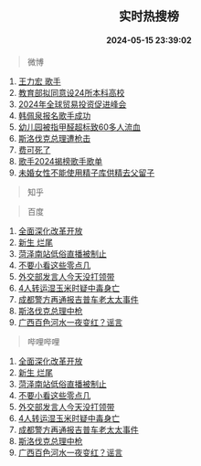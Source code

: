 <div align="center"><h2>实时热搜榜</h2><h4>2024-05-15 23:39:02</h4></div>

> 微博  

1. [王力宏 歌手](https://s.weibo.com/weibo?q=%E7%8E%8B%E5%8A%9B%E5%AE%8F%20%E6%AD%8C%E6%89%8B&t=31&band_rank=1&Refer=top)<br />
2. [教育部拟同意设24所本科高校](https://s.weibo.com/weibo?q=%23%E6%95%99%E8%82%B2%E9%83%A8%E6%8B%9F%E5%90%8C%E6%84%8F%E8%AE%BE24%E6%89%80%E6%9C%AC%E7%A7%91%E9%AB%98%E6%A0%A1%23&t=31&band_rank=2&Refer=top)<br />
3. [2024年全球贸易投资促进峰会](https://s.weibo.com/weibo?q=%232024%E5%B9%B4%E5%85%A8%E7%90%83%E8%B4%B8%E6%98%93%E6%8A%95%E8%B5%84%E4%BF%83%E8%BF%9B%E5%B3%B0%E4%BC%9A%23&t=31&band_rank=3&Refer=top)<br />
4. [韩佩泉报名歌手成功](https://s.weibo.com/weibo?q=%23%E9%9F%A9%E4%BD%A9%E6%B3%89%E6%8A%A5%E5%90%8D%E6%AD%8C%E6%89%8B%E6%88%90%E5%8A%9F%23&t=31&band_rank=4&Refer=top)<br />
5. [幼儿园被指甲醛超标致60多人流血](https://s.weibo.com/weibo?q=%23%E5%B9%BC%E5%84%BF%E5%9B%AD%E8%A2%AB%E6%8C%87%E7%94%B2%E9%86%9B%E8%B6%85%E6%A0%87%E8%87%B460%E5%A4%9A%E4%BA%BA%E6%B5%81%E8%A1%80%23&t=31&band_rank=5&Refer=top)<br />
6. [斯洛伐克总理遭枪击](https://s.weibo.com/weibo?q=%23%E6%96%AF%E6%B4%9B%E4%BC%90%E5%85%8B%E6%80%BB%E7%90%86%E9%81%AD%E6%9E%AA%E5%87%BB%23&t=31&band_rank=6&Refer=top)<br />
7. [费可死了](https://s.weibo.com/weibo?q=%23%E8%B4%B9%E5%8F%AF%E6%AD%BB%E4%BA%86%23&t=31&band_rank=7&Refer=top)<br />
8. [歌手2024揭榜歌手歌单](https://s.weibo.com/weibo?q=%23%E6%AD%8C%E6%89%8B2024%E6%8F%AD%E6%A6%9C%E6%AD%8C%E6%89%8B%E6%AD%8C%E5%8D%95%23&t=31&band_rank=8&Refer=top)<br />
9. [未婚女性不能使用精子库供精去父留子](https://s.weibo.com/weibo?q=%23%E6%9C%AA%E5%A9%9A%E5%A5%B3%E6%80%A7%E4%B8%8D%E8%83%BD%E4%BD%BF%E7%94%A8%E7%B2%BE%E5%AD%90%E5%BA%93%E4%BE%9B%E7%B2%BE%E5%8E%BB%E7%88%B6%E7%95%99%E5%AD%90%23&t=31&band_rank=9&Refer=top)<br />

> 知乎  


> 百度  

1. [全面深化改革开放](https://www.baidu.com/s?wd=%E5%85%A8%E9%9D%A2%E6%B7%B1%E5%8C%96%E6%94%B9%E9%9D%A9%E5%BC%80%E6%94%BE&sa=fyb_news&rsv_dl=fyb_news)<br />
2. [新生 烂尾](https://www.baidu.com/s?wd=%E6%96%B0%E7%94%9F+%E7%83%82%E5%B0%BE&sa=fyb_news&rsv_dl=fyb_news)<br />
3. [菏泽南站低俗直播被制止](https://www.baidu.com/s?wd=%E8%8F%8F%E6%B3%BD%E5%8D%97%E7%AB%99%E4%BD%8E%E4%BF%97%E7%9B%B4%E6%92%AD%E8%A2%AB%E5%88%B6%E6%AD%A2&sa=fyb_news&rsv_dl=fyb_news)<br />
4. [不要小看这些零点几](https://www.baidu.com/s?wd=%E4%B8%8D%E8%A6%81%E5%B0%8F%E7%9C%8B%E8%BF%99%E4%BA%9B%E9%9B%B6%E7%82%B9%E5%87%A0&sa=fyb_news&rsv_dl=fyb_news)<br />
5. [外交部发言人今天没打领带](https://www.baidu.com/s?wd=%E5%A4%96%E4%BA%A4%E9%83%A8%E5%8F%91%E8%A8%80%E4%BA%BA%E4%BB%8A%E5%A4%A9%E6%B2%A1%E6%89%93%E9%A2%86%E5%B8%A6&sa=fyb_news&rsv_dl=fyb_news)<br />
6. [4人转运湿玉米时疑中毒身亡](https://www.baidu.com/s?wd=4%E4%BA%BA%E8%BD%AC%E8%BF%90%E6%B9%BF%E7%8E%89%E7%B1%B3%E6%97%B6%E7%96%91%E4%B8%AD%E6%AF%92%E8%BA%AB%E4%BA%A1&sa=fyb_news&rsv_dl=fyb_news)<br />
7. [成都警方再通报吉普车老太太事件](https://www.baidu.com/s?wd=%E6%88%90%E9%83%BD%E8%AD%A6%E6%96%B9%E5%86%8D%E9%80%9A%E6%8A%A5%E5%90%89%E6%99%AE%E8%BD%A6%E8%80%81%E5%A4%AA%E5%A4%AA%E4%BA%8B%E4%BB%B6&sa=fyb_news&rsv_dl=fyb_news)<br />
8. [斯洛伐克总理中枪](https://www.baidu.com/s?wd=%E6%96%AF%E6%B4%9B%E4%BC%90%E5%85%8B%E6%80%BB%E7%90%86%E4%B8%AD%E6%9E%AA&sa=fyb_news&rsv_dl=fyb_news)<br />
9. [广西百色河水一夜变红？谣言](https://www.baidu.com/s?wd=%E5%B9%BF%E8%A5%BF%E7%99%BE%E8%89%B2%E6%B2%B3%E6%B0%B4%E4%B8%80%E5%A4%9C%E5%8F%98%E7%BA%A2%EF%BC%9F%E8%B0%A3%E8%A8%80&sa=fyb_news&rsv_dl=fyb_news)<br />

> 哔哩哔哩  

1. [全面深化改革开放](https://www.baidu.com/s?wd=%E5%85%A8%E9%9D%A2%E6%B7%B1%E5%8C%96%E6%94%B9%E9%9D%A9%E5%BC%80%E6%94%BE&sa=fyb_news&rsv_dl=fyb_news)<br />
2. [新生 烂尾](https://www.baidu.com/s?wd=%E6%96%B0%E7%94%9F+%E7%83%82%E5%B0%BE&sa=fyb_news&rsv_dl=fyb_news)<br />
3. [菏泽南站低俗直播被制止](https://www.baidu.com/s?wd=%E8%8F%8F%E6%B3%BD%E5%8D%97%E7%AB%99%E4%BD%8E%E4%BF%97%E7%9B%B4%E6%92%AD%E8%A2%AB%E5%88%B6%E6%AD%A2&sa=fyb_news&rsv_dl=fyb_news)<br />
4. [不要小看这些零点几](https://www.baidu.com/s?wd=%E4%B8%8D%E8%A6%81%E5%B0%8F%E7%9C%8B%E8%BF%99%E4%BA%9B%E9%9B%B6%E7%82%B9%E5%87%A0&sa=fyb_news&rsv_dl=fyb_news)<br />
5. [外交部发言人今天没打领带](https://www.baidu.com/s?wd=%E5%A4%96%E4%BA%A4%E9%83%A8%E5%8F%91%E8%A8%80%E4%BA%BA%E4%BB%8A%E5%A4%A9%E6%B2%A1%E6%89%93%E9%A2%86%E5%B8%A6&sa=fyb_news&rsv_dl=fyb_news)<br />
6. [4人转运湿玉米时疑中毒身亡](https://www.baidu.com/s?wd=4%E4%BA%BA%E8%BD%AC%E8%BF%90%E6%B9%BF%E7%8E%89%E7%B1%B3%E6%97%B6%E7%96%91%E4%B8%AD%E6%AF%92%E8%BA%AB%E4%BA%A1&sa=fyb_news&rsv_dl=fyb_news)<br />
7. [成都警方再通报吉普车老太太事件](https://www.baidu.com/s?wd=%E6%88%90%E9%83%BD%E8%AD%A6%E6%96%B9%E5%86%8D%E9%80%9A%E6%8A%A5%E5%90%89%E6%99%AE%E8%BD%A6%E8%80%81%E5%A4%AA%E5%A4%AA%E4%BA%8B%E4%BB%B6&sa=fyb_news&rsv_dl=fyb_news)<br />
8. [斯洛伐克总理中枪](https://www.baidu.com/s?wd=%E6%96%AF%E6%B4%9B%E4%BC%90%E5%85%8B%E6%80%BB%E7%90%86%E4%B8%AD%E6%9E%AA&sa=fyb_news&rsv_dl=fyb_news)<br />
9. [广西百色河水一夜变红？谣言](https://www.baidu.com/s?wd=%E5%B9%BF%E8%A5%BF%E7%99%BE%E8%89%B2%E6%B2%B3%E6%B0%B4%E4%B8%80%E5%A4%9C%E5%8F%98%E7%BA%A2%EF%BC%9F%E8%B0%A3%E8%A8%80&sa=fyb_news&rsv_dl=fyb_news)<br />

